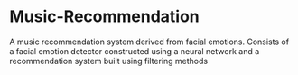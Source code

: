 # Music-Recommendation
A music recommendation system derived from facial emotions. Consists of a facial emotion detector constructed using a neural network and a recommendation system built using filtering methods
